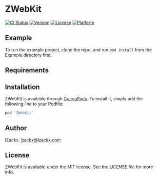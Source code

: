 # ZWebKit

[![CI Status](https://img.shields.io/travis/lZackx/ZWebKit.svg?style=flat)](https://travis-ci.org/lZackx/ZWebKit)
[![Version](https://img.shields.io/cocoapods/v/ZWebKit.svg?style=flat)](https://cocoapods.org/pods/ZWebKit)
[![License](https://img.shields.io/cocoapods/l/ZWebKit.svg?style=flat)](https://cocoapods.org/pods/ZWebKit)
[![Platform](https://img.shields.io/cocoapods/p/ZWebKit.svg?style=flat)](https://cocoapods.org/pods/ZWebKit)

## Example

To run the example project, clone the repo, and run `pod install` from the Example directory first.

## Requirements

## Installation

ZWebKit is available through [CocoaPods](https://cocoapods.org). To install
it, simply add the following line to your Podfile:

```ruby
pod 'ZWebKit'
```

## Author

lZackx, lzackx@lzackx.com

## License

ZWebKit is available under the MIT license. See the LICENSE file for more info.
